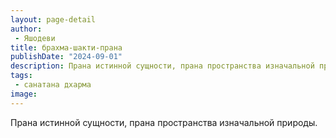 ```yaml
---
layout: page-detail
author:
 - Яшодеви
title: брахма-шакти-прана
publishDate: "2024-09-01"
description: Прана истинной сущности, прана пространства изначальной природы.
tags:
 - санатана дхарма
image: 
---
```


Прана истинной сущности, прана пространства изначальной природы.

